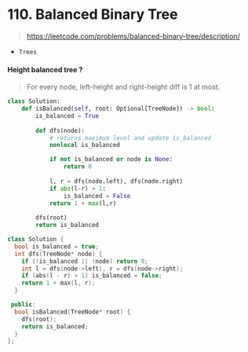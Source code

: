 # 110. Balanced Binary Tree
> https://leetcode.com/problems/balanced-binary-tree/description/

- `Trees`

#### Height balanced tree ?
> For every node, left-height and right-height diff is 1 at most.


```py
class Solution:
    def isBalanced(self, root: Optional[TreeNode]) -> bool:
        is_balanced = True
        
        def dfs(node):
            # returns maximum level and update is_balanced
            nonlocal is_balanced

            if not is_balanced or node is None:
                return 0
            
            l, r = dfs(node.left), dfs(node.right)
            if abs(l-r) > 1:
                is_balanced = False
            return 1 + max(l,r)
        
        dfs(root)
        return is_balanced
```

```cpp
class Solution {
  bool is_balanced = true;
  int dfs(TreeNode* node) {
    if (!is_balanced || !node) return 0;
    int l = dfs(node->left), r = dfs(node->right);
    if (abs(l - r) > 1) is_balanced = false;
    return 1 + max(l, r);
  }

 public:
  bool isBalanced(TreeNode* root) {
    dfs(root);
    return is_balanced;
  }
};
```